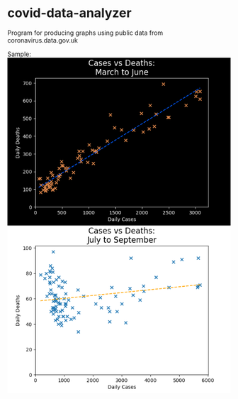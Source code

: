 # covid-data-analyzer
Program for producing graphs using public data from coronavirus.data.gov.uk

Sample:
![Sample](https://github.com/NascentSolutions/covid-data-analyzer/blob/master/Sample.png)
